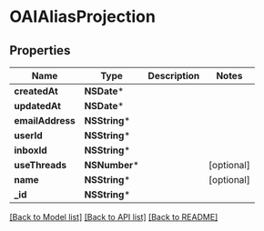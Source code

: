 # OAIAliasProjection

## Properties
Name | Type | Description | Notes
------------ | ------------- | ------------- | -------------
**createdAt** | **NSDate*** |  | 
**updatedAt** | **NSDate*** |  | 
**emailAddress** | **NSString*** |  | 
**userId** | **NSString*** |  | 
**inboxId** | **NSString*** |  | 
**useThreads** | **NSNumber*** |  | [optional] 
**name** | **NSString*** |  | [optional] 
**_id** | **NSString*** |  | 

[[Back to Model list]](../README#documentation-for-models) [[Back to API list]](../README#documentation-for-api-endpoints) [[Back to README]](../README)


